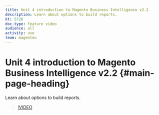 ```yaml
---
title: Unit 4 introduction to Magento Business Intelligence v2.2
description: Learn about options to build reports.
kt: 5726
doc-type: feature video
audience: all
activity: use
team: magentou
---
```


# Unit 4 introduction to Magento Business Intelligence v2.2 {#main-page-heading}

Learn about options to build reports.

>[!VIDEO](https://video.tv.adobe.com/v/35981)